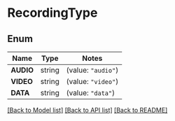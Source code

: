 # RecordingType

## Enum
Name | Type | Notes
------------ | ------------- | -------------
**AUDIO** | string | (value: `"audio"`)
**VIDEO** | string | (value: `"video"`)
**DATA** | string | (value: `"data"`)


[[Back to Model list]](../README.md#documentation-for-models) [[Back to API list]](../README.md#documentation-for-api-endpoints) [[Back to README]](../README.md)



